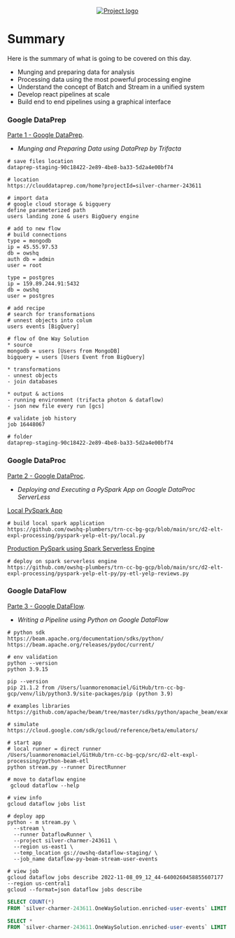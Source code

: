 <p align="center">
  <a href="" rel="noopener">
    <img src="https://github.com/owshq-plumbers/trn-cc-bg-gcp/blob/main/images/day2-summary.png" alt="Project logo">
 </a>
</p>


# Summary
Here is the summary of what is going to be covered on this day.

* Munging and preparing data for analysis
* Processing data using the most powerful processing engine
* Understand the concept of Batch and Stream in a unified system
* Develop react pipelines at scale
* Build end to end pipelines using a graphical interface


### Google DataPrep
[Parte 1 - Google DataPrep](https://github.com/owshq-plumbers/trn-cc-bg-gcp/blob/main/docs/d2.1_data_prep.excalidraw.png).

- *Munging and Preparing Data using DataPrep by Trifacta*

```shell
# save files location
dataprep-staging-90c18422-2e89-4be8-ba33-5d2a4e00bf74

# location
https://clouddataprep.com/home?projectId=silver-charmer-243611

# import data
# google cloud storage & bigquery
define parameterized path
users landing zone & users BigQuery engine

# add to new flow
# build connections
type = mongodb
ip = 45.55.97.53
db = owshq
auth db = admin
user = root

type = postgres
ip = 159.89.244.91:5432
db = owshq
user = postgres

# add recipe
# search for transformations
# unnest objects into colum
users events [BigQuery]

# flow of One Way Solution
* source
mongodb = users [Users from MongoDB]
bigquery = users [Users Event from BigQuery]

* transformations
- unnest objects
- join databases

* output & actions
- running environment (trifacta photon & dataflow)
- json new file every run [gcs]

# validate job history
job 16448067

# folder
dataprep-staging-90c18422-2e89-4be8-ba33-5d2a4e00bf74
```

### Google DataProc
[Parte 2 - Google DataProc](https://github.com/owshq-plumbers/trn-cc-bg-gcp/blob/main/docs/d2.2_data_proc.excalidraw.png).

- *Deploying and Executing a PySpark App on Google DataProc ServerLess*

[Local PySpark App](https://github.com/owshq-plumbers/trn-cc-bg-gcp/blob/main/src/d2-elt-expl-processing/pyspark-yelp-elt-py/local.py)
```shell
# build local spark application
https://github.com/owshq-plumbers/trn-cc-bg-gcp/blob/main/src/d2-elt-expl-processing/pyspark-yelp-elt-py/local.py
```

[Production PySpark using Spark Serverless Engine](https://github.com/owshq-plumbers/trn-cc-bg-gcp/blob/main/src/d2-elt-expl-processing/pyspark-yelp-elt-py/py-etl-yelp-reviews.py)
```shell
# deploy on spark serverless engine
https://github.com/owshq-plumbers/trn-cc-bg-gcp/blob/main/src/d2-elt-expl-processing/pyspark-yelp-elt-py/py-etl-yelp-reviews.py
```

### Google DataFlow
[Parte 3 - Google DataFlow](https://github.com/owshq-plumbers/trn-cc-bg-gcp/blob/main/docs/d2.3_data_flow.excalidraw.png).

- *Writing a Pipeline using Python on Google DataFlow*

```shell
# python sdk
https://beam.apache.org/documentation/sdks/python/
https://beam.apache.org/releases/pydoc/current/

# env validation
python --version
python 3.9.15

pip --version
pip 21.1.2 from /Users/luanmorenomaciel/GitHub/trn-cc-bg-gcp/venv/lib/python3.9/site-packages/pip (python 3.9)

# examples libraries
https://github.com/apache/beam/tree/master/sdks/python/apache_beam/examples

# simulate
https://cloud.google.com/sdk/gcloud/reference/beta/emulators/

# start app 
# local runner = direct runner
/Users/luanmorenomaciel/GitHub/trn-cc-bg-gcp/src/d2-elt-expl-processing/python-beam-etl
python stream.py --runner DirectRunner 

# move to dataflow engine
 gcloud dataflow --help
 
# view info
gcloud dataflow jobs list    

# deploy app
python - m stream.py \
  --stream \
  --runner DataflowRunner \
  --project silver-charmer-243611 \
  --region us-east1 \
  --temp_location gs://owshq-dataflow-staging/ \
  --job_name dataflow-py-beam-stream-user-events

# view job
gcloud dataflow jobs describe 2022-11-08_09_12_44-6400260458855607177 --region us-central1
gcloud --format=json dataflow jobs describe
```

```sql
SELECT COUNT(*)
FROM `silver-charmer-243611.OneWaySolution.enriched-user-events` LIMIT 1000

SELECT *
FROM `silver-charmer-243611.OneWaySolution.enriched-user-events` LIMIT 1000
```
